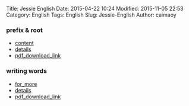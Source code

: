 Title: Jessie English
Date: 2015-04-22 10:24
Modified: 2015-11-05 22:53
Category: English
Tags: English
Slug: Jessie-English
Author: caimaoy


### prefix & root

- [content](http://caimaoy.gitbooks.io/jessie-prefix-root/content/)
- [details](https://www.gitbook.com/book/caimaoy/jessie-prefix-root/details)
- [pdf_download_link](https://www.gitbook.com/download/pdf/book/caimaoy/jessie-prefix-root)


### writing words

- [for_more](http://caimaoy.github.io/Jessie-English)
- [details](https://www.gitbook.com/book/caimaoy/jessie-writing-words/details)
- [pdf_download_link](https://www.gitbook.com/download/pdf/book/caimaoy/jessie-writing-words)
